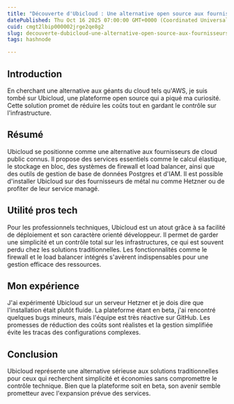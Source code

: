 ```yaml
---
title: "Découverte d'Ubicloud : Une alternative open source aux fournisseurs de cloud traditionnels"
datePublished: Thu Oct 16 2025 07:00:00 GMT+0000 (Coordinated Universal Time)
cuid: cmgt2lbip000002jrge2qe8g2
slug: decouverte-dubicloud-une-alternative-open-source-aux-fournisseurs-de-cloud-traditionnels
tags: hashnode

---
```


## Introduction

En cherchant une alternative aux géants du cloud tels qu'AWS, je suis tombé sur Ubicloud, une plateforme open source qui a piqué ma curiosité. Cette solution promet de réduire les coûts tout en gardant le contrôle sur l'infrastructure.

## Résumé

Ubicloud se positionne comme une alternative aux fournisseurs de cloud public connus. Il propose des services essentiels comme le calcul élastique, le stockage en bloc, des systèmes de firewall et load balancer, ainsi que des outils de gestion de base de données Postgres et d'IAM. Il est possible d'installer Ubicloud sur des fournisseurs de métal nu comme Hetzner ou de profiter de leur service managé.

## Utilité pros tech

Pour les professionnels techniques, Ubicloud est un atout grâce à sa facilité de déploiement et son caractère orienté développeur. Il permet de garder une simplicité et un contrôle total sur les infrastructures, ce qui est souvent perdu chez les solutions traditionnelles. Les fonctionnalités comme le firewall et le load balancer intégrés s'avèrent indispensables pour une gestion efficace des ressources.

## Mon expérience

J'ai expérimenté Ubicloud sur un serveur Hetzner et je dois dire que l'installation était plutôt fluide. La plateforme étant en beta, j'ai rencontré quelques bugs mineurs, mais l'équipe est très réactive sur GitHub. Les promesses de réduction des coûts sont réalistes et la gestion simplifiée évite les tracas des configurations complexes.

## Conclusion

Ubicloud représente une alternative sérieuse aux solutions traditionnelles pour ceux qui recherchent simplicité et économies sans compromettre le contrôle technique. Bien que la plateforme soit en beta, son avenir semble prometteur avec l'expansion prévue des services.